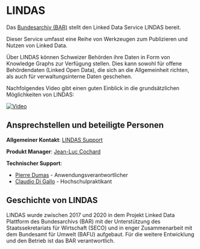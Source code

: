 # LINDAS

Das [Bundesarchiv (BAR)](https://www.bar.admin.ch/bar/de/home.html) stellt den Linked Data Service LINDAS bereit. 
 
Dieser Service umfasst eine Reihe von Werkzeugen zum Publizieren und Nutzen von Linked Data.

Über LINDAS können Schweizer Behörden ihre Daten in Form von Knowledge Graphs zur Verfügung stellen. Dies kann sowohl für offene Behördendaten (Linked Open Data), die sich an die Allgemeinheit richten, als auch für verwaltungsinterne Daten geschehen.

Nachfolgendes Video gibt einen guten Einblick in die grundsätzlichen Möglichkeiten von LINDAS: 

[![Video](http://img.youtube.com/vi/c9miuepW03A/0.jpg)](http://www.youtube.com/watch?v=c9miuepW03A "Video")

## Ansprechstellen und beteiligte Personen

**Allgemeiner Kontakt**:
[LINDAS Support](mailto:support.lindas@bar.admin.ch)

**Produkt Manager**:
[Jean-Luc Cochard](mailto:Jean-luc.cochard@bar.admin.ch)

**Technischer Support**:
- [Pierre Dumas](mailto:pierre.dumas@bar.admin.ch) - Anwendungsverantwortlicher   
- [Claudio Di Gallo](mailto:claudio.digallo@bar.admin.ch) - Hochschulpraktikant

## Geschichte von LINDAS

LINDAS wurde zwischen 2017 und 2020 in dem Projekt Linked Data Plattform des Bundesarchivs (BAR) mit der Unterstützung des Staatssekretariats für Wirtschaft (SECO) und in enger Zusammenarbeit mit dem Bundesamt für Umwelt (BAFU) aufgebaut. Für die weitere Entwicklung und den Betrieb ist das BAR verantwortlich.